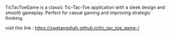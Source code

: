 TicTacToeGame is a classic Tic-Tac-Toe application with a sleek design and smooth gameplay. Perfect for casual gaming and improving strategic thinking.

visit this link :  https://swetangshah.github.io/tic_tac_toe_game-/

